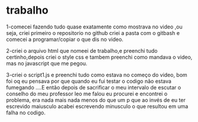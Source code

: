 # trabalho
1-comecei fazendo tudo quase exatamente como mostrava no video ,ou seja, criei primeiro o repositorio no github criei a pasta com o gitbash e comecei a programar/copiar o que dis no video.

2-criei o arquivo html que nomeei de trabalho,e preenchi tudo certinho,depois criei o style css e tambem preenchi como mandava o video, mas no javascript que me pegou.

3-criei o script1.js e preenchi tudo como estava no começo do video, bom foi oq eu pensava por que quando eu fui testar o codigo não estava fumegando ....E então depois de sacrificar o meu intervalo de escutar o conselho do meu professor leo me falou eu procurei e encontrei o problema,  era nada mais nada menos do que um p que ao invés de eu ter escrevido maiusculo acabei escrevendo minusculo o que resultou em uma falha no codigo.